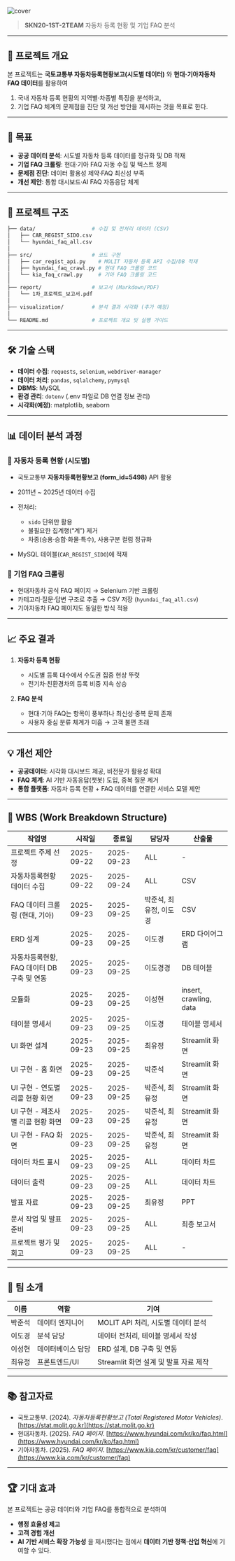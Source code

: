![cover](https://img.shields.io/badge/Project-Car_Registration_FAQ-blue)

> **SKN20-1ST-2TEAM**
> 자동차 등록 현황 및 기업 FAQ 분석

---

## 📌 프로젝트 개요

본 프로젝트는 **국토교통부 자동차등록현황보고(시도별 데이터)** 와 **현대·기아자동차 FAQ 데이터**를 활용하여

1. 국내 자동차 등록 현황의 지역별·차종별 특징을 분석하고,
2. 기업 FAQ 체계의 문제점을 진단 및 개선 방안을 제시하는 것을 목표로 한다.

---

## 🎯 목표

* **공공 데이터 분석**: 시도별 자동차 등록 데이터를 정규화 및 DB 적재
* **기업 FAQ 크롤링**: 현대·기아 FAQ 자동 수집 및 텍스트 정제
* **문제점 진단**: 데이터 활용성 제약·FAQ 최신성 부족
* **개선 제안**: 통합 대시보드·AI FAQ 자동응답 체계

---

## 📂 프로젝트 구조

```bash
├── data/                  # 수집 및 전처리 데이터 (CSV)
│   ├── CAR_REGIST_SIDO.csv
│   └── hyundai_faq_all.csv
│
├── src/                   # 코드 구현
│   ├── car_regist_api.py    # MOLIT 자동차 등록 API 수집/DB 적재
│   ├── hyundai_faq_crawl.py # 현대 FAQ 크롤링 코드
│   └── kia_faq_crawl.py     # 기아 FAQ 크롤링 코드
│
├── report/                # 보고서 (Markdown/PDF)
│   └── 1차_프로젝트_보고서.pdf
│
├── visualization/         # 분석 결과 시각화 (추가 예정)
│
└── README.md              # 프로젝트 개요 및 실행 가이드
```

---

## 🛠 기술 스택

* **데이터 수집**: `requests`, `selenium`, `webdriver-manager`
* **데이터 처리**: `pandas`, `sqlalchemy`, `pymysql`
* **DBMS**: MySQL
* **환경 관리**: `dotenv` (.env 파일로 DB 연결 정보 관리)
* **시각화(예정)**: matplotlib, seaborn

---

## 📊 데이터 분석 과정

### 🔹 자동차 등록 현황 (시도별)

* 국토교통부 **자동차등록현황보고 (form\_id=5498)** API 활용
* 2011년 \~ 2025년 데이터 수집
* 전처리:

  * `sido` 단위만 활용
  * 불필요한 집계행(“계”) 제거
  * 차종(승용·승합·화물·특수), 사용구분 컬럼 정규화
* MySQL 테이블(`CAR_REGIST_SIDO`)에 적재

### 🔹 기업 FAQ 크롤링

* 현대자동차 공식 FAQ 페이지 → Selenium 기반 크롤링
* 카테고리·질문·답변 구조로 추출 → CSV 저장 (`hyundai_faq_all.csv`)
* 기아자동차 FAQ 페이지도 동일한 방식 적용

---

## 📈 주요 결과

1. **자동차 등록 현황**

   * 시도별 등록 대수에서 수도권 집중 현상 뚜렷
   * 전기차·친환경차의 등록 비중 지속 상승
2. **FAQ 분석**

   * 현대·기아 FAQ는 항목이 풍부하나 최신성·중복 문제 존재
   * 사용자 중심 분류 체계가 미흡 → 고객 불편 초래

---

## 💡 개선 제안

* **공공데이터**: 시각화 대시보드 제공, 비전문가 활용성 확대
* **FAQ 체계**: AI 기반 자동응답(챗봇) 도입, 중복 질문 제거
* **통합 플랫폼**: 자동차 등록 현황 + FAQ 데이터를 연결한 서비스 모델 제안

---

## 📅 WBS (Work Breakdown Structure)

| 작업명                    | 시작일        | 종료일        | 담당자      | 산출물                    |
| ---------------------- | ---------- | ---------- | -------- | ---------------------- |
| 프로젝트 주제 선정             | 2025-09-22 | 2025-09-23 | ALL      | -                      |
| 자동차등록현황 데이터 수집              | 2025-09-22 | 2025-09-24 | ALL      | CSV                    |
| FAQ 데이터 크롤링 (현대, 기아)   | 2025-09-23 | 2025-09-25 | 박준석, 최유정, 이도경 | CSV                    |
| ERD 설계                 | 2025-09-23 | 2025-09-25 | 이도경      | ERD 다이어그램              |
| 자동차등록현황, FAQ 데이터 DB 구축 및 연동 | 2025-09-23 | 2025-09-25 | 이도경경      | DB 테이블                 |
| 모듈화                    | 2025-09-23 | 2025-09-25 | 이성현      | insert, crawling, data |
| 테이블 명세서                | 2025-09-23 | 2025-09-25 | 이도경      | 테이블 명세서                |
| UI 화면 설계               | 2025-09-23 | 2025-09-25 | 최유정      | Streamlit 화면           |
| UI 구현 - 홈 화면           | 2025-09-23 | 2025-09-25 | 박준석      | Streamlit 화면           |
| UI 구현 - 연도별 리콜 현황 화면   | 2025-09-23 | 2025-09-25 | 박준석, 최유정 | Streamlit 화면           |
| UI 구현 - 제조사별 리콜 현황 화면  | 2025-09-23 | 2025-09-25 | 박준석, 최유정 | Streamlit 화면           |
| UI 구현 - FAQ 화면         | 2025-09-23 | 2025-09-25 | 박준석, 최유정 | Streamlit 화면           |
| 데이터 차트 표시              | 2025-09-23 | 2025-09-25 | ALL      | 데이터 차트                 |
| 데이터 출력                 | 2025-09-23 | 2025-09-25 | ALL      | 데이터 차트                 |
| 발표 자료                  | 2025-09-23 | 2025-09-25 | 최유정      | PPT                    |
| 문서 작업 및 발표 준비          | 2025-09-23 | 2025-09-25 | ALL      | 최종 보고서                 |
| 프로젝트 평가 및 회고           | 2025-09-23 | 2025-09-25 | ALL      | -                      |

---

## 👥 팀 소개

| 이름  | 역할        | 기여                         |
| --- | --------- | -------------------------- |
| 박준석 | 데이터 엔지니어  | MOLIT API 처리, 시도별 데이터 분석   |
| 이도경 | 분석 담당     | 데이터 전처리, 테이블 명세서 작성        |
| 이성현 | 데이터베이스 담당 | ERD 설계, DB 구축 및 연동         |
| 최유정 | 프론트엔드/UI  | Streamlit 화면 설계 및 발표 자료 제작 |

---

## 📚 참고자료

* 국토교통부. (2024). *자동차등록현황보고 (Total Registered Motor Vehicles)*. [https://stat.molit.go.kr](https://stat.molit.go.kr)
* 현대자동차. (2025). *FAQ 페이지*. [https://www.hyundai.com/kr/ko/faq.html](https://www.hyundai.com/kr/ko/faq.html)
* 기아자동차. (2025). *FAQ 페이지*. [https://www.kia.com/kr/customer/faq](https://www.kia.com/kr/customer/faq)

---

## 🏆 기대 효과

본 프로젝트는 공공 데이터와 기업 FAQ를 통합적으로 분석하여

* **행정 효율성 제고**
* **고객 경험 개선**
* **AI 기반 서비스 확장 가능성**
  을 제시했다는 점에서 **데이터 기반 정책·산업 혁신**에 기여할 수 있다.

